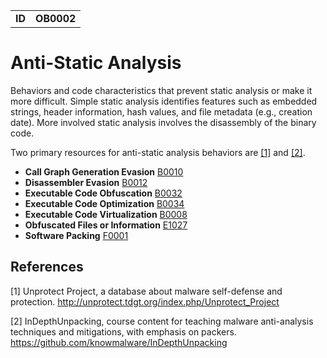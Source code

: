 |||
|---|---|
|**ID**|**OB0002**|


# Anti-Static Analysis
Behaviors and code characteristics that prevent static analysis or make it more difficult. Simple static analysis identifies features such as embedded strings, header information, hash values, and file metadata (e.g., creation date). More involved static analysis involves the disassembly of the binary code.

Two primary resources for anti-static analysis behaviors are [[1]](#1) and [[2]](#2).

* **Call Graph Generation Evasion** [B0010](https://github.com/MBCProject/mbc-markdown/blob/master/anti-static-analysis/evade-call-graph.md)
* **Disassembler Evasion** [B0012](https://github.com/MBCProject/mbc-markdown/blob/master/anti-static-analysis/evade-disassembler.md)
* **Executable Code Obfuscation** [B0032](https://github.com/MBCProject/mbc-markdown/blob/master/anti-static-analysis/exe-code-obfuscate.md)
* **Executable Code Optimization** [B0034](https://github.com/MBCProject/mbc-markdown/blob/master/anti-static-analysis/exe-code-optimize.md)
* **Executable Code Virtualization** [B0008](https://github.com/MBCProject/mbc-markdown/blob/master/anti-static-analysis/exe-code-virtualize.md)
* **Obfuscated Files or Information** [E1027](https://github.com/MBCProject/mbc-markdown/blob/master/defense-evasion/obfuscate-files.md)
* **Software Packing** [F0001](https://github.com/MBCProject/mbc-markdown/blob/master/anti-static-analysis/software-packing.md)

References
----------
<a name="1">[1]</a> Unprotect Project, a database about malware self-defense and protection. http://unprotect.tdgt.org/index.php/Unprotect_Project

<a name="2">[2]</a> InDepthUnpacking, course content for teaching malware anti-analysis techniques and mitigations, with emphasis on packers. https://github.com/knowmalware/InDepthUnpacking
